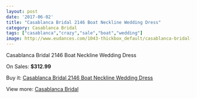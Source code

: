 ```yaml
---
layout: post
date: '2017-06-02'
title: "Casablanca Bridal 2146 Boat Neckline Wedding Dress"
category: Casablanca Bridal
tags: ["casablanca","crazy","sale","boat","wedding"]
image: http://www.eudances.com/1043-thickbox_default/casablanca-bridal-2146-boat-neckline-wedding-dress.jpg
---
```

Casablanca Bridal 2146 Boat Neckline Wedding Dress

On Sales: **$312.99**
<a href="https://www.eudances.com/en/casablanca-bridal/374-casablanca-bridal-2146-boat-neckline-wedding-dress.html"><amp-img layout="responsive" width="600" height="600" src="//www.eudances.com/1043-thickbox_default/casablanca-bridal-2146-boat-neckline-wedding-dress.jpg" alt="Casablanca Bridal 2146 Boat Neckline Wedding Dress 0" /></a>
<a href="https://www.eudances.com/en/casablanca-bridal/374-casablanca-bridal-2146-boat-neckline-wedding-dress.html"><amp-img layout="responsive" width="600" height="600" src="//www.eudances.com/1045-thickbox_default/casablanca-bridal-2146-boat-neckline-wedding-dress.jpg" alt="Casablanca Bridal 2146 Boat Neckline Wedding Dress 1" /></a>
<a href="https://www.eudances.com/en/casablanca-bridal/374-casablanca-bridal-2146-boat-neckline-wedding-dress.html"><amp-img layout="responsive" width="600" height="600" src="//www.eudances.com/1044-thickbox_default/casablanca-bridal-2146-boat-neckline-wedding-dress.jpg" alt="Casablanca Bridal 2146 Boat Neckline Wedding Dress 2" /></a>

Buy it: [Casablanca Bridal 2146 Boat Neckline Wedding Dress](https://www.eudances.com/en/casablanca-bridal/374-casablanca-bridal-2146-boat-neckline-wedding-dress.html "Casablanca Bridal 2146 Boat Neckline Wedding Dress")

View more: [Casablanca Bridal](https://www.eudances.com/en/4-casablanca-bridal "Casablanca Bridal")